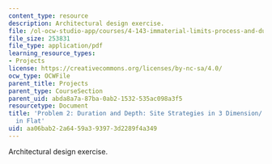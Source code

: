 ```yaml
---
content_type: resource
description: Architectural design exercise.
file: /ol-ocw-studio-app/courses/4-143-immaterial-limits-process-and-duration-fall-2002/aa06bab22a6459a393973d2289f4a349_project2.pdf
file_size: 253831
file_type: application/pdf
learning_resource_types:
- Projects
license: https://creativecommons.org/licenses/by-nc-sa/4.0/
ocw_type: OCWFile
parent_title: Projects
parent_type: CourseSection
parent_uid: abda8a7a-87ba-0ab2-1532-535ac098a3f5
resourcetype: Document
title: 'Problem 2: Duration and Depth: Site Strategies in 3 Dimension/ De-familiarization
  in Flat'
uid: aa06bab2-2a64-59a3-9397-3d2289f4a349
---
```

Architectural design exercise.